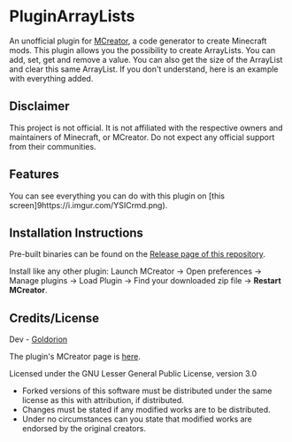# PluginArrayLists
An unofficial plugin for [MCreator](https://mcreator.net/), a code generator to create Minecraft mods. This plugin allows you the possibility to create ArrayLists. You can add, set, get and remove a value. You can also get the size of the ArrayList and clear this same ArrayList. If you don't understand, here is an example with everything added.

## Disclaimer
This project is not official. It is not affiliated with the respective owners and maintainers of Minecraft, or MCreator. Do not expect any official support from their communities.

## Features
You can see everything you can do with this plugin on [this screen]9https://i.imgur.com/YSICrmd.png).

## Installation Instructions
Pre-built binaries can be found on the [Release page of this repository](https://github.com/ClothCreators/PluginArrayLists/releases).

Install like any other plugin: Launch MCreator -> Open preferences -> Manage plugins -> Load Plugin -> Find your downloaded zip file -> **Restart MCreator**.

## Credits/License

Dev - [Goldorion](https://github.com/Goldorion)

The plugin's MCreator page is [here](https://mcreator.net/plugin/65659/arraylists).

Licensed under the GNU Lesser General Public License, version 3.0  
- Forked versions of this software must be distributed under the same license as this with attribution, if distributed.
- Changes must be stated if any modified works are to be distributed.
- Under no circumstances can you state that modified works are endorsed by the original creators.
